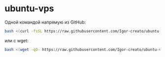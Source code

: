 # ubuntu-vps
Одной командой напрямую из GitHub:

```bash
bash <(curl -fsSL https://raw.githubusercontent.com/Igor-creato/ubuntu-vps/main/secure_ssh_setup.sh)
```

или с wget:

```bash
bash <(wget -qO- https://raw.githubusercontent.com/Igor-creato/ubuntu-vps/main/secure_ssh_setup.sh)
```
